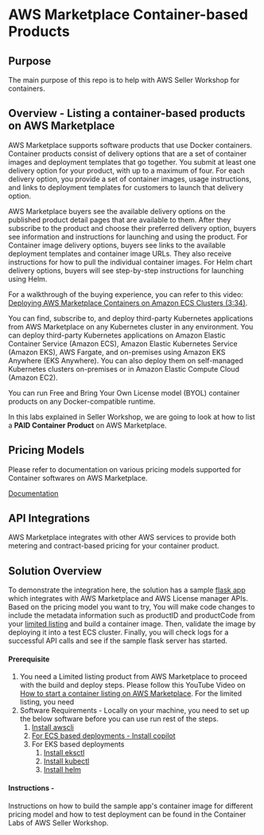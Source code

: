 # AWS Marketplace Container-based Products

## Purpose
The main purpose of this repo is to help with AWS Seller Workshop for containers.  

## Overview - Listing a container-based products on AWS Marketplace
AWS Marketplace supports software products that use Docker containers. Container products consist of delivery options that are a set of container images and deployment templates that go together. You submit at least one delivery option for your product, with up to a maximum of four. For each delivery option, you provide a set of container images, usage instructions, and links to deployment templates for customers to launch that delivery option.

AWS Marketplace buyers see the available delivery options on the published product detail pages that are available to them. After they subscribe to the product and choose their preferred delivery option, buyers see information and instructions for launching and using the product. For Container image delivery options, buyers see links to the available deployment templates and container image URLs. They also receive instructions for how to pull the individual container images. For Helm chart delivery options, buyers will see step-by-step instructions for launching using Helm.

For a walkthrough of the buying experience, you can refer to this video: [Deploying AWS Marketplace Containers on Amazon ECS Clusters (3:34)](https://www.youtube.com/watch?v=XaiUAiQQJtk).

You can find, subscribe to, and deploy third-party Kubernetes applications from AWS Marketplace on any Kubernetes cluster in any environment. You can deploy third-party Kubernetes applications on Amazon Elastic Container Service (Amazon ECS), Amazon Elastic Kubernetes Service (Amazon EKS), AWS Fargate, and on-premises using Amazon EKS Anywhere (EKS Anywhere). You can also deploy them on self-managed Kubernetes clusters on-premises or in Amazon Elastic Compute Cloud (Amazon EC2).

You can run Free and Bring Your Own License model (BYOL) container products on any Docker-compatible runtime. 

In this labs explained in Seller Workshop, we are going to look at how to list a **PAID Container Product** on AWS Marketplace. 

## Pricing Models

Please refer to documentation on various pricing models supported for Container softwares on AWS Marketplace.

[Documentation](https://docs.aws.amazon.com/marketplace/latest/userguide/pricing-container-products.html)

## API Integrations 

AWS Marketplace integrates with other AWS services to provide both metering and contract-based pricing for your container product.

## Solution Overview
To demonstrate the integration here, the solution has a sample [flask app](https://github.com/pallets/flask) which integrates with AWS Marketplace and AWS License manager APIs. Based on the pricing model you want to try, You will make code changes to include the metadata information such as productID and productCode from your [limited listing](https://docs.aws.amazon.com/marketplace/latest/userguide/container-product-getting-started.html#create-container-product) and build a container image. Then, validate the image by deploying it into a test ECS cluster. Finally, you will check logs for a successful API calls and see if the sample flask server has started.

#### Prerequisite
1) You need a Limited listing product from AWS Marketplace to proceed with the build and deploy steps.
Please follow this YouTube Video on [How to start a container listing on AWS Marketplace](https://www.youtube.com/watch?v=TNhx0RdnGLg). For the limited listing, you need 
2) Software Requirements - Locally on your machine, you need to set up the below software before you can use run rest of the steps.
   1) [Install awscli](https://docs.aws.amazon.com/cli/latest/userguide/getting-started-install.html)
   2) [For ECS based deployments - Install copilot](https://docs.aws.amazon.com/AmazonECS/latest/developerguide/AWS_Copilot.html#copilot-install)
   3) For EKS based deployments 
      1) [Install eksctl](https://eksctl.io/)
      2) [Install kubectl](https://kubernetes.io/docs/reference/kubectl/)
      3) [Install helm](https://helm.sh/)

#### Instructions - 
Instructions on how to build the sample app's container image for different pricing model and how to test deployment can be found in the Container Labs of AWS Seller Workshop.
